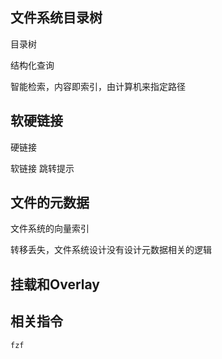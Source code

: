 ## 文件系统目录树
目录树

结构化查询

智能检索，内容即索引，由计算机来指定路径

## 软硬链接
硬链接   

软链接 跳转提示

## 文件的元数据

文件系统的向量索引

转移丢失，文件系统设计没有设计元数据相关的逻辑

## 挂载和Overlay

## 相关指令
```bash
fzf

```
